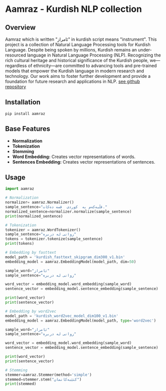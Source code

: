 # Aamraz - Kurdish NLP collection

## Overview
Aamraz which is written "ئامراز" in kurdish script means "instrument". This project is a collection of Natural Language Processing tools for Kurdish Language.
Despite being spoken by millions, Kurdish remains an under-resourced language in Natural Language Processing (NLP).
Recognizing the rich cultural heritage and historical significance of the Kurdish people, we—regardless of ethnicity—are committed to advancing tools and pre-trained models that empower the Kurdish language in modern research and technology.
Our work aims to foster further development and provide a foundation for future research and applications in NLP. [see github repository](https://github.com/MohammadDevelop/Aamraz)


## Installation
    pip install aamraz

## Base Features
- **Normalization** 
- **Tokenization** 
- **Stemming**
- **Word Embedding:** Creates vector representations of words.
- **Sentences Embedding:** Creates vector representations of sentences.

## Usage
```python
import aamraz

# Normalization
normalizer= aamraz.Normalizer()
sample_sentence="قڵبە‌کە‌م‌ بە‌  کوردی‌  قسە‌ دە‌کات‌."
normalized_sentence=normalizer.normalize(sample_sentence)
print(normalized_sentence)

# Tokenization
tokenizer = aamraz.WordTokenizer()
sample_sentence="زوانی له دربره"
tokens = tokenizer.tokenize(sample_sentence)
print(tokens)

# Embedding by fasttext
model_path = 'kurdish_fasttext_skipgram_dim300_v1.bin'
embedding_model = aamraz.EmbeddingModel(model_path, dim=50)

sample_word="ئامراز"
sample_sentence="زوانی له دربره"

word_vector = embedding_model.word_embedding(sample_word)
sentence_vector = embedding_model.sentence_embedding(sample_sentence)

print(word_vector)
print(sentence_vector)

# Embedding by word2vec
model_path = 'kurdish_word2vec_model_dim100_v1.bin'
embedding_model = aamraz.EmbeddingModel(model_path, type='word2vec')

sample_word="ئامراز"
sample_sentence="زوانی له دربره"

word_vector = embedding_model.word_embedding(sample_word)
sentence_vector = embedding_model.sentence_embedding(sample_sentence)

print(word_vector)
print(sentence_vector)

# Stemming
stemmer=aamraz.Stemmer(method='simple')
stemmed=stemmer.stem("کتێبەکانمان")
print(stemmed)
```

